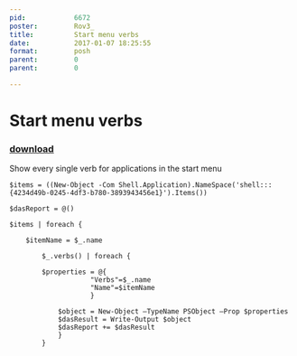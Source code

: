 ```yaml
---
pid:            6672
poster:         Rov3_
title:          Start menu verbs
date:           2017-01-07 18:25:55
format:         posh
parent:         0
parent:         0

---
```


# Start menu verbs

### [download](6672.ps1)

Show every single verb for applications in the start menu

```posh
$items = ((New-Object -Com Shell.Application).NameSpace('shell:::{4234d49b-0245-4df3-b780-3893943456e1}').Items())

$dasReport = @()

$items | foreach {
    
    $itemName = $_.name
        
        $_.verbs() | foreach {

        $properties = @{
                    "Verbs"=$_.name
                    "Name"=$itemName
                    }
        
            $object = New-Object –TypeName PSObject –Prop $properties
            $dasResult = Write-Output $object
            $dasReport += $dasResult
            }
        }
```
